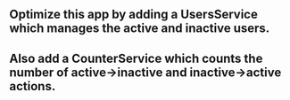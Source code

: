 ## Optimize this app by adding a UsersService which manages the active and inactive users.

## Also add a CounterService which counts the number of active->inactive and inactive->active actions.